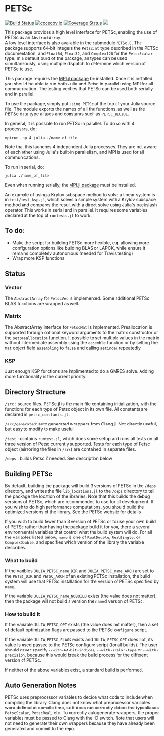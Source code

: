 # PETSc

[![Build Status](https://github.com/JuliaParallel/PETSc.jl/workflows/CI/badge.svg)](https://github.com/JuliaParallel/PETSc.jl/actions/workflows/ci.yml)
[![codecov.io](http://codecov.io/github/JuliaParallel/PETSc.jl/coverage.svg?branch=master)](http://codecov.io/github/JuliaParallel/PETSc.jl?branch=master)
[![Coverage Status](https://coveralls.io/repos/JuliaParallel/PETSc.jl/badge.svg?branch=master&service=github)](https://coveralls.io/github/JuliaParallel/PETSc.jl?branch=master)
[![](https://img.shields.io/badge/docs-latest-blue.svg)](https://JuliaParallel.github.io/PETSc.jl/latest)

This package provides a high level interface for PETSc, enabling the use of PETSc as an `AbstractArray`.  
A low level interface is also available in the submodule `PETSc.C`.
The package supports 64-bit integers the `PetscInt` type described in 
the PETSc documentation, and `Float64`, `Float32`, and `Complex128` for the 
`PetscScalar` type.  In a default build of the package, all types can be used
simultaneously, using multiple dispatch to determine which version of PETSc
to use.

This package requires the [MPI.jl package](https://github.com/JuliaParallel/MPI.jl) be installed.  Once it is installed you should be able to run both Julia and Petsc in parallel using MPI for all communication.  The testing verifies that PETSc can be used both serially and in parallel.

To use the package, simply put `using PETSc` at the top of your Julia source file.  The module exports the names of all the functions, as well as the PETSc data type aliases and constants such as `PETSC_DECIDE`.

In general, it is possible to run PETSc in parallel. To do so with 4 processors, do:

```
mpirun -np 4 julia ./name_of_file
```

Note that this launches 4 independent Julia processes.  They are not aware of each other using Julia's built-in parallelism, and MPI is used for all communications.  

To run in serial, do:
```
julia ./name_of_file
```

Even when running serially, the [MPI.jl package](https://github.com/JuliaParallel/MPI.jl) must be installed.


An example of using a Krylov subspace method to solve a linear system is in  `test/test_ksp.jl`, which solves a simple system with a Krylov subspace method and compares the result with a direct solve using Julia's backslash operator.  This works in serial and in parallel.  It requires some variables declared at the top of `runtests.jl` to work.



## To do:
  * Make the script for building PETSc more flexible, e.g. allowing more configuration options like building BLAS or LAPCK, while ensure it remains completely autonomous (needed for Travis testing)
  * Wrap more KSP functions

## Status
### Vector
  The `AbstractArray` for `PetscVec` is implemented.  Some additional PETSc 
  BLAS functions are wrapped as well.
### Matrix
 The AbstractArray interface for `PetscMat` is implemented.  Preallocation 
 is supported through optional keyword arguments to the matrix constructor or
 the `setpreallocation` function.  It possible to set multiple values in the 
  matrix without intermediate assembly using the `assemble` function or by 
 setting the `Mat` object field `assembling` to `false` and calling `setindex`
 repeatedly.

### KSP
 Just enough KSP functions are implimented to do a GMRES solve.  Adding more 
functionality is the current priority.

## Directory Structure
  `/src` : source files.  PETSc.jl is the main file containing initialization, with the functions for each type of Petsc object in its own file.  All constants are declared in `petsc_constants.jl`.

  `/src/generated`: auto generated wrappers from Clang.jl.  Not directly useful, but easy to modify to make useful

  `/test` : contains `runtest.jl`, which does some setup and runs all tests on all three version of Petsc currently supported.  Tests for each type of Petsc object (mirroring the files in `/src`) are contained in separate files.

  `/deps` : builds Petsc if needed.  See description below


## Building PETSc
By default, building the package will build 3 versions of PETSc in the `/deps` 
 directory, and writes the file `lib_locations.jl` to the `/deps` 
 directory to tell the package the location of the libraries.  Note that 
this builds the debug versions of PETSc, which are recommended to use for all 
development.  If you wish to do high performance computations, you should 
build the optimized versions of the library.  See the PETSc website for 
details.

If you wish to build fewer than 3 version of PETSc or to use your own build 
of PETSc rather than having the package build it for you, there a several 
environmental variables that control what the build system will do.
For all the variables listed below, `name` is one of `RealDouble`, `RealSingle`,
or `ComplexDouble`, and specifies which version of the library the variable
describes.

### What to build
If the varibles `JULIA_PETSC_name_DIR` and `JULIA_PETSC_name_ARCH` are set to 
the `PETSC_DIR` and `PETSC_ARCH` of an existing PETSc installation, the build 
system will use that PETSc installation for the version of PETSc specified by
`name`.

If the variable `JULIA_PETSC_name_NOBUILD` exists (the value does not matter),
then the package will not build a version the `name`d version of PETSc.

### How to build it
If the variable `JULIA_PETSC_OPT` exists (the value does not matter), then 
a set of default optimization flags are passed to the PETSc `configure` 
script.

If the variable `JULIA_PETSC_FLAGS` exists and `JULIA_PETSC_OPT` does not, 
its value is used passed to the 
PETSc configure script (for all builds).  The user should *never* specify `--with-64-bit-indices`, `--with-scalar-type` or `--with-precision`, because this 
would break the build process for the different version of PETSc.

If neither of the above variables exist, a standard build is performed.


## Auto Generation Notes
PETSc uses preprocessor variables to decide what code to include when compiling 
the library.  Clang does not know what preprocessor variables were defined at 
compile time, so it does not correctly detect the typealiases `PetscScalar`, `PetscReal`, etc.  To correctly autogenerate wrappers, the proper variables must be passed to Clang with the -D switch.  Note that users will not need to generate their own wrappers because they have already been generated and commit to the repo.
